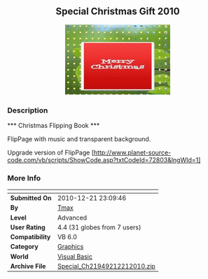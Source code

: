 ﻿<div align="center">

## Special Christmas Gift 2010

<img src="PIC201012211026251046.gif">
</div>

### Description

*** Christmas Flipping Book ***

FlipPage with music and transparent background.

Upgrade version of FlipPage [http://www.planet-source-code.com/vb/scripts/ShowCode.asp?txtCodeId=72803&lngWId=1]
 
### More Info
 


<span>             |<span>
---                |---
**Submitted On**   |2010-12-21 23:09:46
**By**             |[Tmax](https://github.com/Planet-Source-Code/PSCIndex/blob/master/ByAuthor/tmax.md)
**Level**          |Advanced
**User Rating**    |4.4 (31 globes from 7 users)
**Compatibility**  |VB 6\.0
**Category**       |[Graphics](https://github.com/Planet-Source-Code/PSCIndex/blob/master/ByCategory/graphics__1-46.md)
**World**          |[Visual Basic](https://github.com/Planet-Source-Code/PSCIndex/blob/master/ByWorld/visual-basic.md)
**Archive File**   |[Special\_Ch21949212212010\.zip](https://github.com/Planet-Source-Code/tmax-special-christmas-gift-2010__1-73645/archive/master.zip)








